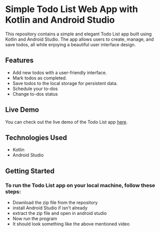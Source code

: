 # Simple Todo List Web App with Kotlin and Android Studio

This repository contains a simple and elegant Todo List app built using Kotlin and Android Studio. The app allows users to create, manage, and save todos, all while enjoying a beautiful user interface design.

## Features

- Add new todos with a user-friendly interface.
- Mark todos as completed.
- Save todos to the local storage for persistent data.
- Schedule your to-dos
- Change to-dos status

## Live Demo

You can check out the live demo of the Todo List app [here](https://drive.google.com/file/d/1z3wwIgQ48D5ixvw_QzCJDwnG0BKVNQwU/view?usp=drivesdk).


## Technologies Used

- Kotlin
- Android Studio

## Getting Started
### To run the Todo List app on your local machine, follow these steps:
- Download the zip file from the repository
- install Android Studio if isn't already
- extract the zip file and open in android studio
- Now run the program
- It should look something like the above mentioned video 


